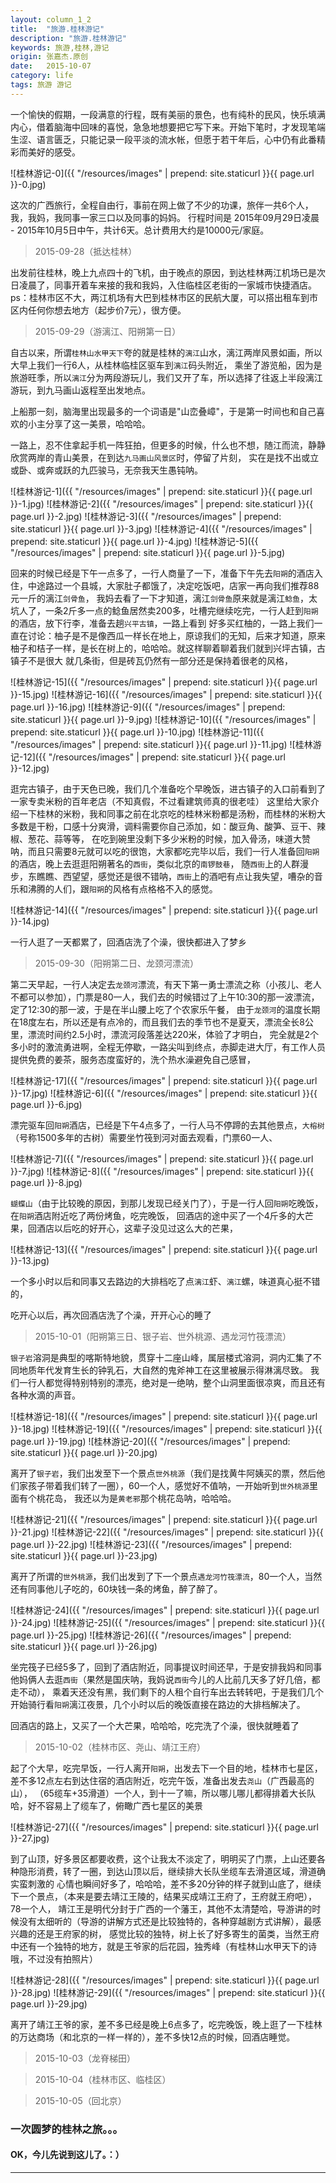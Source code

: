 ```yaml
---
layout: column_1_2
title:  "旅游.桂林游记"
description: "旅游.桂林游记"
keywords: 旅游,桂林,游记
origin: 张嘉杰.原创
date:   2015-10-07
category: life
tags: 旅游 游记
---
```


一个愉快的假期，一段满意的行程，既有美丽的景色，也有纯朴的民风，快乐填满内心，借着脑海中回味的喜悦，急急地想要把它写下来。开始下笔时，才发现笔端生涩、语言匮乏，只能记录一段平淡的流水帐，但愿于若干年后，心中仍有此番精彩而美好的感受。

<!--more-->

![桂林游记-0]({{ "/resources/images" | prepend: site.staticurl }}{{ page.url }}-0.jpg) 

这次的广西旅行，全程自由行，事前在网上做了不少的功课，旅伴一共6个人，我，我妈，我同事一家三口以及同事的妈妈。
行程时间是 2015年09月29日凌晨 - 2015年10月5日中午，共计6天。总计费用大约是10000元/家庭。

> 2015-09-28（抵达桂林）

出发前往桂林，晚上九点四十的飞机，由于晚点的原因，到达桂林两江机场已是次日凌晨了，同事开着车来接的我和我妈，入住临桂区老街的一家城市快捷酒店。
ps：桂林市区不大，两江机场有大巴到桂林市区的民航大厦，可以搭出租车到市区内任何你想去地方（起步价7元），很方便。

> 2015-09-29（游漓江、阳朔第一日）

自古以来，所谓`桂林山水甲天下`夸的就是桂林的`漓江`山水，漓江两岸风景如画，所以大早上我们一行6人，从桂林临桂区驱车到`漓江`码头附近，
乘坐了游览船，因为是旅游旺季，所以`漓江`分为两段游玩儿，我们又开了车，所以选择了往返上半段漓江游玩，到九马画山返程至出发地点。

上船那一刻，脑海里出现最多的一个词语是"山峦叠嶂"，于是第一时间也和自己喜欢的小主分享了这一美景，哈哈哈。

一路上，忍不住拿起手机一阵狂拍，但更多的时候，什么也不想，随江而流，静静欣赏两岸的青山美景，在到达`九马画山风景区`时，停留了片刻，
实在是找不出或立或卧、或奔或跃的九匹骏马，无奈我天生愚钝呐。

![桂林游记-1]({{ "/resources/images" | prepend: site.staticurl }}{{ page.url }}-1.jpg) 
![桂林游记-2]({{ "/resources/images" | prepend: site.staticurl }}{{ page.url }}-2.jpg) 
![桂林游记-3]({{ "/resources/images" | prepend: site.staticurl }}{{ page.url }}-3.jpg) 
![桂林游记-4]({{ "/resources/images" | prepend: site.staticurl }}{{ page.url }}-4.jpg) 
![桂林游记-5]({{ "/resources/images" | prepend: site.staticurl }}{{ page.url }}-5.jpg) 

回来的时候已经是下午一点多了，一行人商量了一下，准备下午先去`阳朔`的酒店入住，中途路过一个县城，大家肚子都饿了，决定吃饭吧，店家一再向我们推荐88元一斤的漓江`剑骨鱼`，
我妈去看了一下才知道，漓江`剑骨鱼`原来就是漓江`鲶鱼`，太坑人了，一条2斤多一点的鲶鱼居然卖200多，吐槽完继续吃完，一行人赶到`阳朔`的酒店，放下行李，准备去趟`兴平古镇`，一路上看到
好多买红柚的，一路上我们一直在讨论：柚子是不是像西瓜一样长在地上，原谅我们的无知，后来才知道，原来柚子和桔子一样，是长在树上的，哈哈哈。就这样聊着聊着我们就到兴坪古镇，古镇子不是很大
就几条街，但是砖瓦仍然有一部分还是保持着很老的风格，

![桂林游记-15]({{ "/resources/images" | prepend: site.staticurl }}{{ page.url }}-15.jpg) 
![桂林游记-16]({{ "/resources/images" | prepend: site.staticurl }}{{ page.url }}-16.jpg) 
![桂林游记-9]({{ "/resources/images" | prepend: site.staticurl }}{{ page.url }}-9.jpg) 
![桂林游记-10]({{ "/resources/images" | prepend: site.staticurl }}{{ page.url }}-10.jpg) 
![桂林游记-11]({{ "/resources/images" | prepend: site.staticurl }}{{ page.url }}-11.jpg) 
![桂林游记-12]({{ "/resources/images" | prepend: site.staticurl }}{{ page.url }}-12.jpg) 

逛完古镇子，由于天色已晚，我们几个准备吃个早晚饭，进古镇子的入口前看到了一家专卖米粉的百年老店（不知真假，不过看建筑师真的很老哇）
这里给大家介绍一下桂林的米粉，我和同事之前在北京吃的桂林米粉都是汤粉，而桂林的米粉大多数是干粉，口感十分爽滑，调料需要你自己添加，如：酸豆角、酸笋、豆干、辣椒、葱花、蒜等等，
在吃到碗里没剩下多少米粉的时候，加入骨汤，味道大赞呐，而且只需要8元就可以吃的很饱，大家都吃完毕以后，我们一行人准备回`阳朔`的酒店，晚上去逛逛阳朔著名的`西街`，类似北京的`南锣鼓巷`，
随`西街`上的人群漫步，东瞧瞧、西望望，感觉还是很不错呐，`西街`上的酒吧有点让我失望，嘈杂的音乐和沸腾的人们，跟`阳朔`的风格有点格格不入的感觉。

![桂林游记-14]({{ "/resources/images" | prepend: site.staticurl }}{{ page.url }}-14.jpg) 

一行人逛了一天都累了，回酒店洗了个澡，很快都进入了梦乡

> 2015-09-30（阳朔第二日、龙颈河漂流）

第二天早起，一行人决定去`龙颈河`漂流，有天下第一勇士漂流之称（小孩儿、老人不都可以参加），门票是80一人，我们去的时候错过了上午10:30的那一波漂流，定了12:30的那一波，于是在半山腰上吃了个农家乐午餐，
由于`龙颈河`的温度长期在18度左右，所以还是有点冷的，而且我们去的季节也不是夏天，漂流全长8公里，漂流时间约2.5小时，漂流河段落差达220米，体验了才明白，
完全就是2个多小时的激流勇进啊，全程无停歇，一路尖叫到终点，赤脚走进大厅，有工作人员提供免费的姜茶，服务态度蛮好的，洗个热水澡避免自己感冒，

![桂林游记-17]({{ "/resources/images" | prepend: site.staticurl }}{{ page.url }}-17.jpg) 
![桂林游记-6]({{ "/resources/images" | prepend: site.staticurl }}{{ page.url }}-6.jpg) 

漂完驱车回`阳朔`酒店，已经是下午4点多了，一行人马不停蹄的去其他景点，`大榕树`（号称1500多年的古树）需要坐竹筏到河对面去观看，门票60一人、

![桂林游记-7]({{ "/resources/images" | prepend: site.staticurl }}{{ page.url }}-7.jpg) 
![桂林游记-8]({{ "/resources/images" | prepend: site.staticurl }}{{ page.url }}-8.jpg) 

`蝴蝶山`（由于比较晚的原因，到那儿发现已经关门了），于是一行人回`阳朔`吃晚饭，在`阳朔`酒店附近吃了两份烤鱼，吃完晚饭，
回酒店的途中买了一个4斤多的大芒果，回酒店以后吃的好开心，这辈子没见过这么大的芒果，

![桂林游记-13]({{ "/resources/images" | prepend: site.staticurl }}{{ page.url }}-13.jpg) 

一个多小时以后和同事又去路边的大排档吃了点`漓江`虾、`漓江`螺，味道真心挺不错的，

吃开心以后，再次回酒店洗了个澡，开开心心的睡了

> 2015-10-01（阳朔第三日、银子岩、世外桃源、遇龙河竹筏漂流）

`银子岩`溶洞是典型的喀斯特地貌，贯穿十二座山峰，属层楼式溶洞，洞内汇集了不同地质年代发育生长的钟乳石，大自然的鬼斧神工在这里被展示得淋漓尽致。
我们一行人都觉得特别特别的漂亮，绝对是一绝呐，整个山洞里面很凉爽，而且还有各种水滴的声音。

![桂林游记-18]({{ "/resources/images" | prepend: site.staticurl }}{{ page.url }}-18.jpg) 
![桂林游记-19]({{ "/resources/images" | prepend: site.staticurl }}{{ page.url }}-19.jpg) 
![桂林游记-20]({{ "/resources/images" | prepend: site.staticurl }}{{ page.url }}-20.jpg) 

离开了`银子岩`，我们出发至下一个景点`世外桃源`（我们是找黄牛阿姨买的票，然后他们家孩子带着我们转了一圈），60一个人，感觉好不值呐，一开始听到`世外桃源`里面有个桃花岛，
我还以为是`黄老邪`那个桃花岛呐，哈哈哈。

![桂林游记-21]({{ "/resources/images" | prepend: site.staticurl }}{{ page.url }}-21.jpg) 
![桂林游记-22]({{ "/resources/images" | prepend: site.staticurl }}{{ page.url }}-22.jpg) 
![桂林游记-23]({{ "/resources/images" | prepend: site.staticurl }}{{ page.url }}-23.jpg) 

离开了所谓的`世外桃源`，我们出发到了下一个景点`遇龙河竹筏漂流`，80一个人，当然还有同事他儿子吃的，60块钱一条的烤鱼，醉了醉了。

![桂林游记-24]({{ "/resources/images" | prepend: site.staticurl }}{{ page.url }}-24.jpg) 
![桂林游记-25]({{ "/resources/images" | prepend: site.staticurl }}{{ page.url }}-25.jpg) 
![桂林游记-26]({{ "/resources/images" | prepend: site.staticurl }}{{ page.url }}-26.jpg) 

坐完筏子已经5多了，回到了酒店附近，同事提议时间还早，于是安排我妈和同事他妈俩人去逛`西街`（果然是国庆呐，我妈说`西街`今儿的人比前几天多了好几倍，都走不动），
乘着天还没有黑，我们剩下的人租个自行车出去转转吧，于是我们几个开始骑行看`阳朔`漓江夜景，几个小时以后的晚饭直接在路边的大排档解决了。

回酒店的路上，又买了一个大芒果，哈哈哈，吃完洗了个澡，很快就睡着了

> 2015-10-02（桂林市区、尧山、靖江王府）

起了个大早，吃完早饭，一行人离开`阳朔`，出发去下一个目的地，桂林市七星区，差不多12点左右到达住宿的酒店附近，吃完午饭，准备出发去`尧山`（广西最高的山），
（65缆车+35滑道）一个人，到十一了嘛，所以哪儿哪儿都得排着大长队哈，好不容易上了缆车了，俯瞰广西七星区的美景

![桂林游记-27]({{ "/resources/images" | prepend: site.staticurl }}{{ page.url }}-27.jpg) 

到了山顶，好多景区都要收费，这个让我太不淡定了，明明买了门票，上山还要各种隐形消费，转了一圈，到达山顶以后，继续排大长队坐缆车去滑道区域，滑道确实蛮刺激的
心情也瞬间好多了，哈哈哈，差不多20分钟的样子就到山底了，继续下一个景点，（本来是要去靖江王陵的，结果买成靖江王府了，王府就王府吧），78一个人，
靖江王是明代分封于广西的一个藩王，其他不太清楚哈，导游讲的时候没有太细听的（导游的讲解方式还是比较独特的，各种穿越剧方式讲解），最感兴趣的还是王府家的树，
感觉比较的独特，树上长了好多寄生的菌类，当然王府中还有一个独特的地方，就是王爷家的后花园，独秀峰（有桂林山水甲天下的诗哦，不过没有拍照片）

![桂林游记-28]({{ "/resources/images" | prepend: site.staticurl }}{{ page.url }}-28.jpg) 
![桂林游记-29]({{ "/resources/images" | prepend: site.staticurl }}{{ page.url }}-29.jpg) 

离开了靖江王爷的家，差不多已经是晚上6点多了，吃完晚饭，晚上逛了一下桂林的万达商场（和北京的一样一样的），差不多快12点的时候，回酒店睡觉。

> 2015-10-03（龙脊梯田）

> 2015-10-04（桂林市区、临桂区）

> 2015-10-05（回北京）



### 一次圆梦的桂林之旅。。。

#### OK，今儿先说到这儿了。：）

---------------------------------------